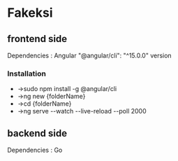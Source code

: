 # Fakeksi



## frontend side 
 
 Dependencies :
 Angular   "@angular/cli": "^15.0.0" version 
 
 ### Installation
   - ->sudo npm install -g @angular/cli
   - ->ng new {folderName}
   - ->cd {folderName}
   - ->ng serve --watch --live-reload --poll 2000  
    
    
    
## backend side 

Dependencies : 
Go 

  

